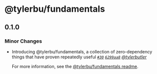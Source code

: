 # @tylerbu/fundamentals

## 0.1.0

### Minor Changes

- Introducing @tylerbu/fundamentals, a collection of zero-dependency things that have proven repeatedly useful _[`#30`](https://github.com/tylerbutler/tools-monorepo/pull/30) [`6299aa8`](https://github.com/tylerbutler/tools-monorepo/commit/6299aa8669bb424d9c0411a3e77a3a7903401344) [@tylerbutler](https://github.com/tylerbutler)_

  For more information, see the [@tylerbu/fundamentals readme](https://github.com/tylerbutler/tools-monorepo/blob/main/packages/fundamentals/README.md).
